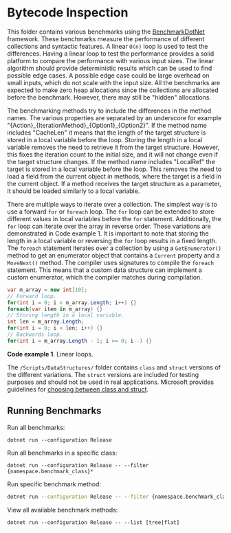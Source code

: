 # Bytecode Inspection
This folder contains various benchmarks using the [BenchmarkDotNet](https://benchmarkdotnet.org/) framework. These benchmarks measure the performance of different collections and syntactic features. A linear `O(n)` loop is used to test the differences. Having a linear loop to test the performance provides a solid platform to compare the performance with various input sizes. The linear algorithm should provide deterministic results which can be used to find possible edge cases. A possible edge case could be large overhead on small inputs, which do not scale with the input size. All the benchmarks are expected to make zero heap allocations since the collections are allocated before the benchmark. However, there may still be "hidden" allocations.

The benchmarking methods try to include the differences in the method names. The various properties are separated by an underscore for example "{Action}\_{IterationMethod}\_{Option1}\_{Option2}". If the method name includes "CacheLen" it means that the length of the target structure is stored in a local variable before the loop. Storing the length in a local variable removes the need to retrieve it from the target structure. However, this fixes the iteration count to the initial size, and it will not change even if the target structure changes. If the method name includes "LocalRef" the target is stored in a local variable before the loop. This removes the need to load a field from the current object in methods, where the target is a field in the current object. If a method receives the target structure as a parameter, it should be loaded similarly to a local variable.

There are multiple ways to iterate over a collection. The simplest way is to use a forward `for` or `foreach` loop. The `for` loop can be extended to store different values in local variables before the `for` statement. Additionally, the `for` loop can iterate over the array in reverse order. These variations are demonstrated in Code example 1. It is important to note that storing the length in a local variable or reversing the `for` loop results in a fixed length. The `foreach` statement iterates over a collection by using a `GetEnumerator()` method to get an enumerator object that contains a `Current` property and a `MoveNext()` method. The compiler uses signatures to compile the `foreach` statement. This means that a custom data structure can implement a custom enumerator, which the compiler matches during compilation.

```cs
var m_array = new int[10];
// Forward loop.
for(int i = 0; i < m_array.Length; i++) {}
foreach(var item in m_array) {}
// Storing length in a local variable.
int len = m_array.Length;
for(int i = 0; i < len; i++) {}
// Backwards loop.
for(int i = m_array.Length - 1; i >= 0; i--) {}
```
__Code example 1__. Linear loops. 

The `/Scripts/DataStructures/` folder contains `class` and `struct` versions of the different variations. The `struct` versions are included for testing purposes and should not be used in real applications. Microsoft provides guidelines for [choosing between class and struct](https://docs.microsoft.com/en-us/dotnet/standard/design-guidelines/choosing-between-class-and-struct). 

## Running Benchmarks

Run all benchmarks:  
```
dotnet run --configuration Release
```
Run all benchmarks in a specific class:
```
dotnet run --configuration Release -- --filter {namespace.benchmark_class}*
```
Run specific benchmark method:
```cmd
dotnet run --configuration Release -- --filter {namespace.benchmark_class.method}
```
View all available benchmark methods:
```
dotnet run --configuration Release -- --list [tree|flat]
```